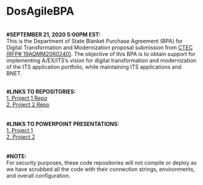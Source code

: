 # DosAgileBPA
<br /> <b>#SEPTEMBER 21, 2020 5:00PM EST:</b><br /> This is the Department of State Blanket Purchase Agreement (BPA) for Digital Transformation and Modernization proposal submission from <a href="http://www.ctec-corp.com">CTEC (RFP# 19AQMM20R0240)</a>. The objective of this BPA is to obtain support for implementing A/EX/ITS’s vision for digital transformation and modernization of the ITS application portfolio, while maintaining ITS applications and BNET. 

<br /><b>#LINKS TO REPOSITORIES:</b>
<br />
<a href="https://github.com/sbedens/DosAgileBPA---Project-1">1.  Project 1 Repo</a>
<br /><a href="https://github.com/uuddinctec/DosAgileBPA---Project-2">2. Project 2 Repo </a> 
<br />
<br />
<br /><b>#LINKS TO POWERPOINT PRESENTATIONS:</b>
<br /><a href="https://github.com/sbedens/DosAgileBPA---Project-1/blob/master/CTEC%20OPM%20Project%201%20Artifact%20(1).pdf">1. Project 1 </a>
<br /><a href="https://github.com/uuddinctec/DosAgileBPA---Project-2/blob/master/CTEC-CBP-PP2-supporting-artifacts_0921submission.pdf"> 2. Project 2 </a>
<br />
<br />
<br /><b>#NOTE:</b>
<br />
For security purposes, these code repositories will not compile or deploy as we have scrubbed all the code with their connection strings, environments, and overall configuration.
